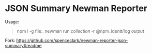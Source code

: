 # JSON Summary Newman Reporter

Usage:
> npm i -g file:.
> newman run *collection* -r @npm_identt/log *output*

Fork:
https://github.com/spenceclark/newman-reporter-json-summary#readme